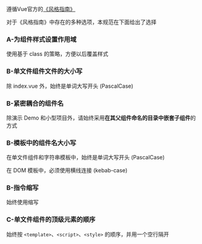 遵循Vue官方的[《风格指南》](https://cn.vuejs.org/v2/style-guide/)

对于《风格指南》中存在的多种选项，本规范在下面给出了选择


### A-为组件样式设置作用域

使用基于 class 的策略，方便以后覆盖样式


### B-单文件组件文件的大小写

除 index.vue 外，始终是单词大写开头 (PascalCase)


### B-紧密耦合的组件名

除演示 Demo 和小型项目外，请始终采用**在其父组件命名的目录中嵌套子组件**的方式


### B-模板中的组件名大小写

在单文件组件和字符串模板中，始终是单词大写开头 (PascalCase)

在 DOM 模板中，必须使用横线连接 (kebab-case)


### B-指令缩写

始终使用缩写


### C-单文件组件的顶级元素的顺序

始终按 `<template>`、`<script>`、`<style>` 的顺序，并用一个空行隔开
